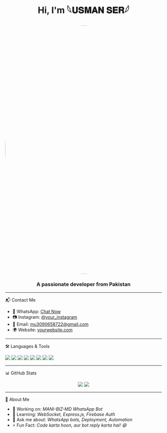 <h1 align="center">Hi, I'm 𓆩𝐔𝐒𝐌𝐀𝐍 𝐒𝐄𝐑𓆪</h1>
<h2 align="center"><img src="https://files.catbox.moe/t8yn0d.jpg" width="800" style="border-radius:50%;" />
</p>
<h3 align="center"> A passionate developer from Pakistan</h3>

---

📬 Contact Me
- 📱 WhatsApp: [Chat Now](https://wa.me/923351300389)
- 📷 Instagram: [@your_instagram](https://instagram.com/usmanser123)
- 📧 Email: mu3090658722@gmail.com
- 🌍 Website: [yourwebsite.com](https://yourwebsite.com)

---

🛠️ Languages & Tools
<p align="left">
  <img src="https://img.shields.io/badge/Node.js-339933?style=for-the-badge&logo=node.js&logoColor=white"/>
  <img src="https://img.shields.io/badge/JavaScript-F7DF1E?style=for-the-badge&logo=javascript&logoColor=black"/>
  <img src="https://img.shields.io/badge/HTML5-E34F26?style=for-the-badge&logo=html5&logoColor=white"/>
  <img src="https://img.shields.io/badge/CSS3-1572B6?style=for-the-badge&logo=css3&logoColor=white"/>
  <img src="https://img.shields.io/badge/Termux-000000?style=for-the-badge&logo=gnubash&logoColor=white"/>
  <img src="https://img.shields.io/badge/Render-46E3B7?style=for-the-badge&logo=render&logoColor=black"/>
  <img src="https://img.shields.io/badge/Firebase-FFCA28?style=for-the-badge&logo=firebase&logoColor=black"/>
  <img src="https://img.shields.io/badge/GitHub-181717?style=for-the-badge&logo=github&logoColor=white"/>
</p>

---

📊 GitHub Stats
<p align="center">
  <img src="https://github-readme-stats.vercel.app/api?username=usmanser71&show_icons=true&theme=tokyonight" />
  <img src="https://github-readme-streak-stats.herokuapp.com/?user=usmanser71&theme=tokyonight" />
</p>

---

📌 About Me
- 🔭 Working on: *MANI-BIZ-MD WhatsApp Bot*
- 🌱 Learning: *WebSocket, Express.js, Firebase Auth*
- 💬 Ask me about: *WhatsApp bots, Deployment, Automation*
- ⚡ Fun Fact: *Code karta hoon, aur bot reply karta hai! 😄*
